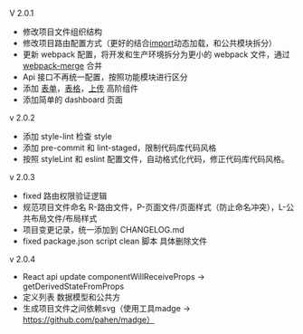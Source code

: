 V 2.0.1

- 修改项目文件组织结构
- 修改项目路由配置方式（更好的结合[import]()动态加载，和公共模块拆分）
- 更新 webpack 配置，将开发和生产环境拆分为更小的 webpack 文件，通过[webpack-merge]() 合并
- Api 接口不再统一配置，按照功能模块进行区分
- 添加 [表单]()，[表格]()，[上传]() 高阶组件
- 添加简单的 dashboard 页面

v 2.0.2

- 添加 style-lint 检查 style
- 添加 pre-commit 和 lint-staged，限制代码库代码风格
- 按照 styleLint 和 eslint 配置文件，自动格式化代码，修正代码库代码风格。

v 2.0.3

- fixed 路由权限验证逻辑
- 规范项目文件命名 R-路由文件，P-页面文件/页面样式（防止命名冲突），L-公共布局文件/布局样式
- 项目变更记录，统一添加到 CHANGELOG.md
- fixed package.json script clean 脚本 具体删除文件

v 2.0.4

- React api update componentWillReceiveProps -> getDerivedStateFromProps
- 定义列表 数据模型和公共方
- 生成项目文件之间依赖svg（使用工具madge -> https://github.com/pahen/madge）